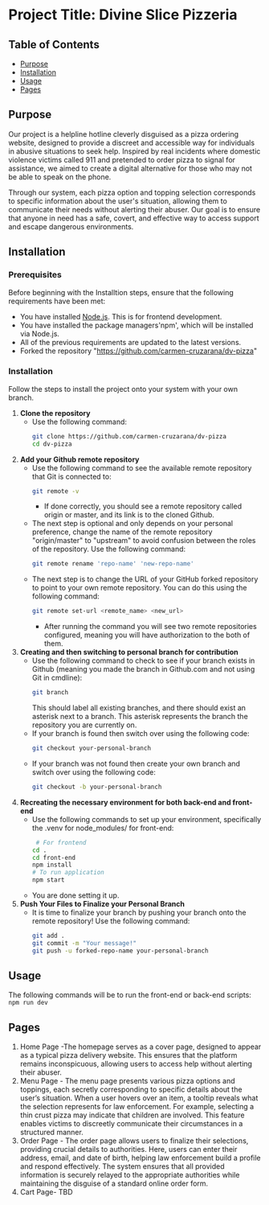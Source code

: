 # Project Title: Divine Slice Pizzeria

## Table of Contents
 
- [Purpose](#purpose)
- [Installation](#installation)
- [Usage](#usage)
- [Pages](#pages)

## Purpose
Our project is a helpline hotline cleverly disguised as a pizza ordering website, designed to provide a discreet and accessible way for individuals in abusive situations to seek help. Inspired by real incidents where domestic violence victims called 911 and pretended to order pizza to signal for assistance, we aimed to create a digital alternative for those who may not be able to speak on the phone.

Through our system, each pizza option and topping selection corresponds to specific information about the user's situation, allowing them to communicate their needs without alerting their abuser. Our goal is to ensure that anyone in need has a safe, covert, and effective way to access support and escape dangerous environments. 

## Installation

### Prerequisites

Before beginning with the Installtion steps, ensure that the following requirements have been met:

- You have installed [Node.js](https://nodejs.org/). This is for frontend development.
- You have installed the package managers'npm', which will be installed via Node.js.
- All of the previous requirements are updated to the latest versions.
- Forked the repository "https://github.com/carmen-cruzarana/dv-pizza"

### Installation

Follow the steps to install the project onto your system with your own branch.

1. **Clone the repository**
   - Use the following command:
     ```bash
     git clone https://github.com/carmen-cruzarana/dv-pizza
     cd dv-pizza
     ```
2. **Add your Github remote repository**
   - Use the following command to see the available remote repository that Git is connected to:
     ```bash
     git remote -v
     ```
     - If done correctly, you should see a remote repository called origin or master, and its link is to the cloned Github.
   - The next step is optional and only depends on your personal preference, change the name of the remote repository "origin/master" to "upstream" to avoid confusion between the roles of the repository. Use the following command:
     ```bash
     git remote rename 'repo-name' 'new-repo-name'
     ```
   - The next step is to change the URL of your GitHub forked repository to point to your own remote repository. You can do this using the following command:
     ```bash
     git remote set-url <remote_name> <new_url>
     ```
     - After running the command you will see two remote repositories configured, meaning you will have authorization to the both of them.
3. **Creating and then switching to personal branch for contribution**
   - Use the following command to check to see if your branch exists in Github (meaning you made the branch in Github.com and not using Git in cmdline):
     ```bash
     git branch
     ```
     This should label all existing branches, and there should exist an asterisk next to a branch. This asterisk represents the branch the repository you are currently on.
   - If your branch is found then switch over using the following code:
     ```bash
     git checkout your-personal-branch
     ```
   - If your branch was not found then create your own branch and switch over using the following code:
     ```bash
     git checkout -b your-personal-branch
     ```
4. **Recreating the necessary environment for both back-end and front-end**
   - Use the following commands to set up your environment, specifically the .venv for node_modules/ for front-end:
     ```bash
      # For frontend
     cd .
     cd front-end
     npm install
     # To run application
     npm start
     ```
   - You are done setting it up.
5. **Push Your Files to Finalize your Personal Branch**
   - It is time to finalize your branch by pushing your branch onto the remote repository! Use the following command:
     ```bash
     git add .
     git commit -m "Your message!"
     git push -u forked-repo-name your-personal-branch
     ```
## Usage

The following commands will be to run the front-end or back-end scripts:
``` npm run dev ```

## Pages

1. Home Page -The homepage serves as a cover page, designed to appear as a typical pizza delivery website. This ensures that the platform remains inconspicuous, allowing users to access help without alerting their abuser.
2. Menu Page - The menu page presents various pizza options and toppings, each secretly corresponding to specific details about the user’s situation. When a user hovers over an item, a tooltip reveals what the selection represents for law enforcement. For example, selecting a thin crust pizza may indicate that children are involved. This feature enables victims to discreetly communicate their circumstances in a structured manner.
3. Order Page - The order page allows users to finalize their selections, providing crucial details to authorities. Here, users can enter their address, email, and date of birth, helping law enforcement build a profile and respond effectively. The system ensures that all provided information is securely relayed to the appropriate authorities while maintaining the disguise of a standard online order form.
4. Cart Page- TBD
   
